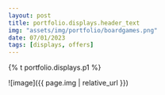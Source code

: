 ```yaml
---
layout: post
title: portfolio.displays.header_text
img: "assets/img/portfolio/boardgames.png"
date: 07/01/2023
tags: [displays, offers]
---
```


<p>{% t portfolio.displays.p1 %}</p>
![image]({{ page.img | relative_url }})